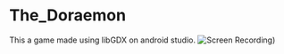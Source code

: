 # The_Doraemon
This a game made using libGDX on android studio.
![Screen Recording](https://www.iloveimg.com/download/67Aj60f68vk0bb6s5h4jfsw1smh2lhlqg9bxv4w92rb6srvv6qv8wAhfjf2m8683qkhtqphfn7wlj61dcjzs4nApg0gmz01mgl546kd8qhsyxkA732lpf3tlp3v60rsqrA60xfr45z85q1drzgkyslx1yl1blm129ttzAj4svzd2jwq6dydq/8))
